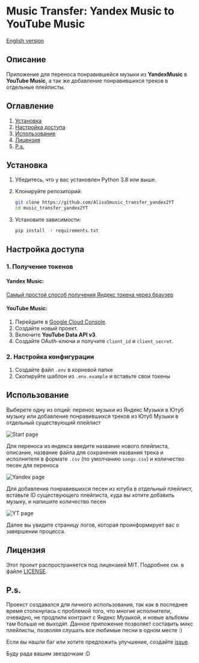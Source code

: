 # Music Transfer: Yandex Music to YouTube Music

[English version](README_ENG.md)


## Описание
Приложение для переноса понравившейся музыки из **YandexMusic** в **YouTube Music**, а так же добавление понравившихся треков в отдельные плейлисты.


## Оглавление
1. [Установка](#установка)
2. [Настройка доступа](#настройка-доступа)
3. [Использование](#использование)
4. [Лицензия](#лицензия)
5. [P.s.](#ps)



## Установка
1. Убедитесь, что у вас установлен Python 3.8 или выше.
2. Клонируйте репозиторий:
   ```bash
   git clone https://github.com/AlisaSmusic_transfer_yandex2YT
   cd music_transfer_yandex2YT
3. Установите зависимости:

   ```bash
   pip install -r requirements.txt


## Настройка доступа
### 1. Получение токенов

#### **Yandex Music**:
[Самый простой способ получения Яндекс токена через браузер](https://github.com/MarshalX/yandex-music-api/discussions/513)

#### **YouTube Music**:
1. Перейдите в [Google Cloud Console](https://console.cloud.google.com/).
2. Создайте новый проект.
3. Включите **YouTube Data API v3**.
4. Создайте OAuth-ключи и получите `client_id` и `client_secret`.

### 2. **Настройка конфигурации**
1. Создайте файл `.env` в корневой папке
2. Скопируйте шаблон из `.env.example` и вставьте свои токены


## Использование
Выберете одну из опций: перенос музыки из Яндекс Музыки в Ютуб музыку или добавление понравившихся треков из Ютуб Музыки в отдельный существующий плейлист

![Start page](./images/start.png)

Для переноса из яндекса введите название нового плейлиста, описание, название файла для сохранения названия трека и исполнителя в формате `.csv` (по умолчанию `songs.csv`) и количество песен для переноса

![Yandex page](./images/yandex.png)

Для добавления понравившихся песен из ютуба в отдельный плейлист, вставьте ID существующего плейлиста, куда вы хотите добавить музыку, и напишите количество песен

![YT page](./images/yt.png)

Далее вы увидите страницу логов, которая проинформирует вас о завершении процесса.


## Лицензия
Этот проект распространяется под лицензией MIT. Подробнее см. в файле [LICENSE](LICENSE).


## P.s.
Проекст создавался для личного использования, так как в последнее время столкнулась с проблемой того, что многие исполнители, очевидно, не продлили контракт с Яндекс Музыкой, и новые альбомы там больше не выходят. Данное приложение позволяет составить микс плейлисты, позволяя слушать все любимые песни в одном месте :)

Если вы нашли баг или хотите предложить улучшение, создайте [issue](https://github.com/AlisaSk/music_transfer_yandex2YT/issues).

Буду рада вашим звездочкам :D